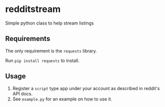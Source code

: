 # redditstream
Simple python class to help stream listings

Requirements
----------
The only requirement is the `requests` library.

Run `pip install requests` to install.

Usage
----
1. Register a `script` type app under your account as described in reddit's API docs.
2. See `example.py` for an example on how to use it.
